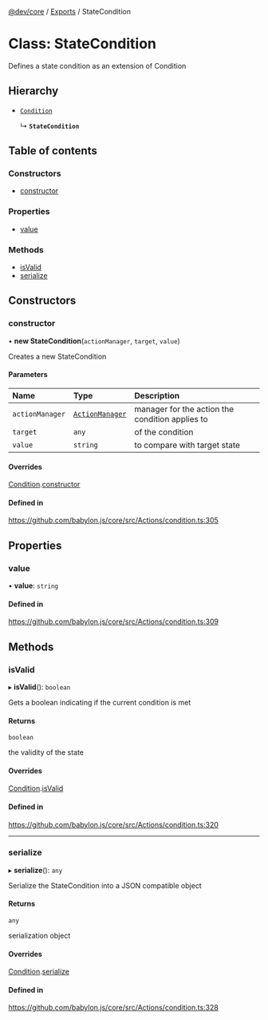 [@dev/core](../README.md) / [Exports](../modules.md) / StateCondition

# Class: StateCondition

Defines a state condition as an extension of Condition

## Hierarchy

- [`Condition`](Condition.md)

  ↳ **`StateCondition`**

## Table of contents

### Constructors

- [constructor](StateCondition.md#constructor)

### Properties

- [value](StateCondition.md#value)

### Methods

- [isValid](StateCondition.md#isvalid)
- [serialize](StateCondition.md#serialize)

## Constructors

### constructor

• **new StateCondition**(`actionManager`, `target`, `value`)

Creates a new StateCondition

#### Parameters

| Name | Type | Description |
| :------ | :------ | :------ |
| `actionManager` | [`ActionManager`](ActionManager.md) | manager for the action the condition applies to |
| `target` | `any` | of the condition |
| `value` | `string` | to compare with target state |

#### Overrides

[Condition](Condition.md).[constructor](Condition.md#constructor)

#### Defined in

https://github.com/babylon.js/core/src/Actions/condition.ts:305

## Properties

### value

• **value**: `string`

#### Defined in

https://github.com/babylon.js/core/src/Actions/condition.ts:309

## Methods

### isValid

▸ **isValid**(): `boolean`

Gets a boolean indicating if the current condition is met

#### Returns

`boolean`

the validity of the state

#### Overrides

[Condition](Condition.md).[isValid](Condition.md#isvalid)

#### Defined in

https://github.com/babylon.js/core/src/Actions/condition.ts:320

___

### serialize

▸ **serialize**(): `any`

Serialize the StateCondition into a JSON compatible object

#### Returns

`any`

serialization object

#### Overrides

[Condition](Condition.md).[serialize](Condition.md#serialize)

#### Defined in

https://github.com/babylon.js/core/src/Actions/condition.ts:328
